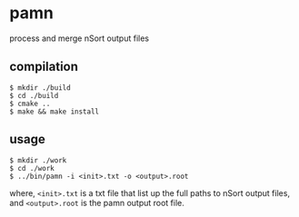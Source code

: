 # pamn
process and merge nSort output files

## compilation
```
$ mkdir ./build
$ cd ./build
$ cmake ..
$ make && make install
```

## usage
```
$ mkdir ./work
$ cd ./work
$ ../bin/pamn -i <init>.txt -o <output>.root
```
where, `<init>.txt` is a txt file that list up the full paths to nSort output files,
and `<output>.root` is the pamn output root file.
